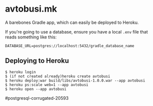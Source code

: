 # avtobusi.mk

A barebones Gradle app, which can easily be deployed to Heroku.

If you're going to use a database, ensure you have a local `.env` file that reads something like this:

```
DATABASE_URL=postgres://localhost:5432/gradle_database_name
```

## Deploying to Heroku

```
$ heroku login
$ (if not created already)heroku create avtobusi
$ heroku deploy:war build/libs/avtobusi-1.0.0.war --app avtobusi
$ heroku ps:scale web=1 --app avtobusi
$ heroku open --app avtobusi
```
#postgresql-corrugated-20593
